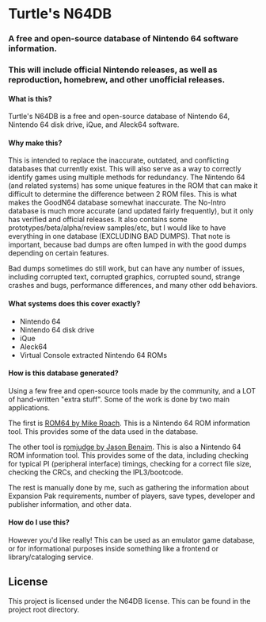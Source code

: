 # Turtle's N64DB

### A free and open-source database of Nintendo 64 software information.

### This will include official Nintendo releases, as well as reproduction, homebrew, and other unofficial releases.

#### What is this?
Turtle's N64DB is a free and open-source database of Nintendo 64, Nintendo 64 disk drive, iQue, and Aleck64 software.

#### Why make this?

This is intended to replace the inaccurate, outdated, and conflicting databases that currently exist. This will also serve as a way to correctly identify games using multiple methods for redundancy. The Nintendo 64 (and related systems) has some unique features in the ROM that can make it difficult to determine the difference between 2 ROM files. This is what makes the GoodN64 database somewhat inaccurate. The No-Intro database is much more accurate (and updated fairly frequently), but it only has verified and official releases. It also contains some prototypes/beta/alpha/review samples/etc, but I would like to have everything in one database (EXCLUDING BAD DUMPS). That note is important, because bad dumps are often lumped in with the good dumps depending on certain features.

Bad dumps sometimes do still work, but can have any number of issues, including corrupted text, corrupted graphics, corrupted sound, strange crashes and bugs, performance differences, and many other odd behaviors.

#### What systems does this cover exactly?

- Nintendo 64
- Nintendo 64 disk drive
- iQue
- Aleck64
- Virtual Console extracted Nintendo 64 ROMs

#### How is this database generated?

Using a few free and open-source tools made by the community, and a LOT of hand-written "extra stuff". Some of the work is done by two main applications.

The first is [ROM64 by Mike Roach](https://github.com/mroach/rom64). This is a Nintendo 64 ROM information tool. This provides some of the data used in the database.

The other tool is [romjudge by Jason Benaim](https://github.com/jkbenaim/romjudge). This is also a Nintendo 64 ROM information tool. This provides some of the data, including checking for typical PI (peripheral interface) timings, checking for a correct file size, checking the CRCs, and checking the IPL3/bootcode.

The rest is manually done by me, such as gathering the information about Expansion Pak requirements, number of players, save types, developer and publisher information, and other data.

#### How do I use this?

However you'd like really! This can be used as an emulator game database, or for informational purposes inside something like a frontend or library/cataloging service.

## License

This project is licensed under the N64DB license. This can be found in the project root directory.
